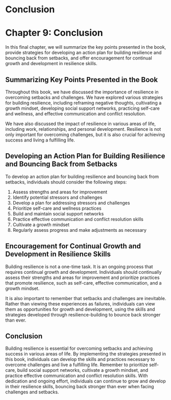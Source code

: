 # Conclusion

Chapter 9: Conclusion
=====================

In this final chapter, we will summarize the key points presented in the book, provide strategies for developing an action plan for building resilience and bouncing back from setbacks, and offer encouragement for continual growth and development in resilience skills.

Summarizing Key Points Presented in the Book
--------------------------------------------

Throughout this book, we have discussed the importance of resilience in overcoming setbacks and challenges. We have explored various strategies for building resilience, including reframing negative thoughts, cultivating a growth mindset, developing social support networks, practicing self-care and wellness, and effective communication and conflict resolution.

We have also discussed the impact of resilience in various areas of life, including work, relationships, and personal development. Resilience is not only important for overcoming challenges, but it is also crucial for achieving success and living a fulfilling life.

Developing an Action Plan for Building Resilience and Bouncing Back from Setbacks
---------------------------------------------------------------------------------

To develop an action plan for building resilience and bouncing back from setbacks, individuals should consider the following steps:

1. Assess strengths and areas for improvement
2. Identify potential stressors and challenges
3. Develop a plan for addressing stressors and challenges
4. Prioritize self-care and wellness practices
5. Build and maintain social support networks
6. Practice effective communication and conflict resolution skills
7. Cultivate a growth mindset
8. Regularly assess progress and make adjustments as necessary

Encouragement for Continual Growth and Development in Resilience Skills
-----------------------------------------------------------------------

Building resilience is not a one-time task. It is an ongoing process that requires continual growth and development. Individuals should continually assess their strengths and areas for improvement and prioritize practices that promote resilience, such as self-care, effective communication, and a growth mindset.

It is also important to remember that setbacks and challenges are inevitable. Rather than viewing these experiences as failures, individuals can view them as opportunities for growth and development, using the skills and strategies developed through resilience-building to bounce back stronger than ever.

Conclusion
----------

Building resilience is essential for overcoming setbacks and achieving success in various areas of life. By implementing the strategies presented in this book, individuals can develop the skills and practices necessary to overcome challenges and live a fulfilling life. Remember to prioritize self-care, build social support networks, cultivate a growth mindset, and practice effective communication and conflict resolution skills. With dedication and ongoing effort, individuals can continue to grow and develop in their resilience skills, bouncing back stronger than ever when facing challenges and setbacks.